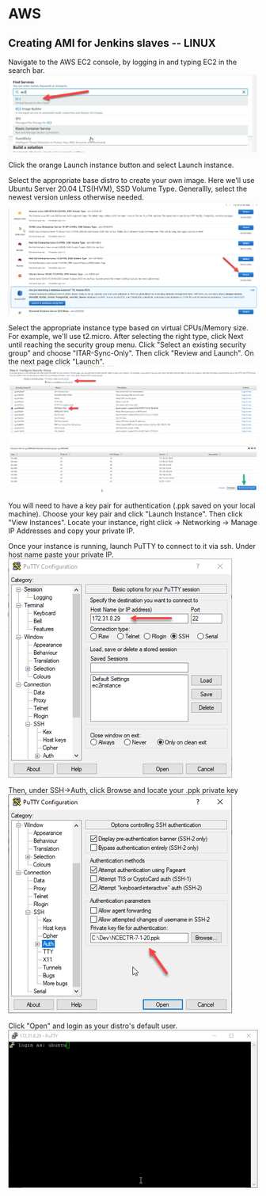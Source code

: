# AWS

## Creating AMI for Jenkins slaves -- LINUX
Navigate to the AWS EC2 console, by logging in and typing EC2 in the search bar.
![ec2 search](images/ec2_search.png)

Click the orange Launch instance button and select Launch instance.

Select the appropriate base distro to create your own image. Here we'll use Ubuntu Server 20.04 LTS(HVM), SSD Volume Type. Generallly, select the newest version unless otherwise needed.
![select distro](images/select_distro.png)

Select the appropriate instance type based on virtual CPUs/Memory size. For example, we'll use t2.micro. After selecting the right type, click Next until reaching the security group menu.
Click "Select an existing security group" and choose "ITAR-Sync-Only". Then click "Review and Launch". On the next page click "Launch".
![security group](images/security_group.png)

You will need to have a key pair for authentication (.ppk saved on your local machine). Choose your key pair and click "Launch Instance". Then click "View Instances". Locate your instance, right click -> Networking -> Manage IP Addresses and copy your private IP.

Once your instance is running, launch PuTTY to connect to it via ssh. Under host name paste your private IP. 
![ip_address](images/ip_address.png)

Then, under SSH->Auth, click Browse and locate your .ppk private key
![key](images/key.png)

Click "Open" and login as your distro's default user.
![login](images/login.png)